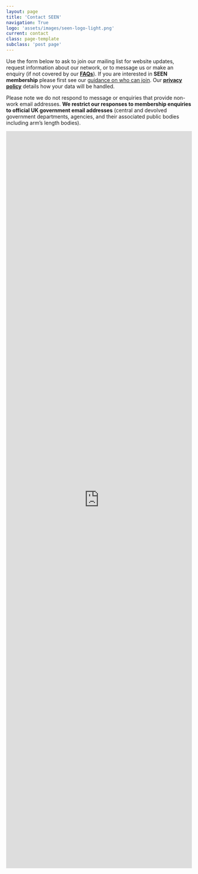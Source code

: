 ```yaml
---
layout: page
title: 'Contact SEEN'
navigation: True
logo: 'assets/images/seen-logo-light.png'
current: contact
class: page-template
subclass: 'post page'
---
```


Use the form below to ask to join our mailing list for website updates, request information about our network, or to message us or make an enquiry (if not covered by our **[FAQs](/faq/)**). If you are interested in **SEEN membership** please first see our [guidance on who can join](/faq/#who-is-seen-for). Our **[privacy policy](/privacy/)** details how your data will be handled.

Please note we do not respond to message or enquiries that provide non-work email addresses.  **We restrict our responses to membership enquiries to official UK government email addresses** (central and devolved government departments, agencies, and their associated public bodies including arm’s length bodies).

<iframe src="https://docs.google.com/forms/d/e/1FAIpQLSeCJIsm0T4C8V6ie5dxVy7NAsNpdSXvTl10RfQR4GwDRXhZTQ/viewform?embedded=true" width="100%" height="2000" frameborder="0" marginheight="0" marginwidth="0" scrolling="no">Loading…</iframe>
